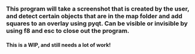### This program will take a screenshot that is created by the user, and detect certain objects that are in the map folder and add squares to an overlay using pyqt. Can be visible or invisible by using f8 and esc to close out the program.

#### This is a WIP, and still needs a lot of work!
